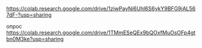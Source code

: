 https://colab.research.google.com/drive/1zjwPayNi6Uhl6S6ykY9BFG9jAL567dF-?usp=sharing

опрос
https://colab.research.google.com/drive/1TMmESeQEx9bQOxfMuOsOFp4gtbn0M3ke?usp=sharing
